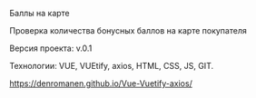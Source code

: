 Баллы на карте

Проверка количества бонусных баллов на карте покупателя

Версия проекта: v.0.1

Технологии: VUE, VUEtify, axios, HTML, CSS, JS, GIT.

https://denromanen.github.io/Vue-Vuetify-axios/
